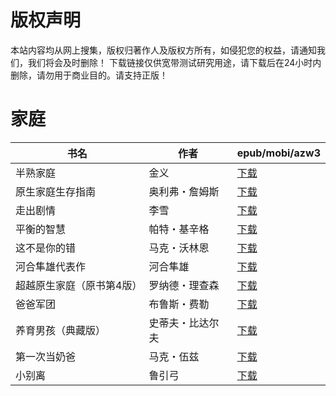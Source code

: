 # 版权声明

本站内容均从网上搜集，版权归著作人及版权方所有，如侵犯您的权益，请通知我们，我们将会及时删除！ 下载链接仅供宽带测试研究用途，请下载后在24小时内删除，请勿用于商业目的。请支持正版！

# 家庭

| 书名 | 作者 | epub/mobi/azw3 |
| --- | --- | --- |
| 半熟家庭 | 金义 | [下载](https://url89.ctfile.com/f/31084289-1375511065-6c9ffd?p=8866) |
| 原生家庭生存指南 | 奥利弗・詹姆斯 | [下载](https://url89.ctfile.com/f/31084289-1357051150-577b7b?p=8866) |
| 走出剧情 | 李雪 | [下载](https://url89.ctfile.com/f/31084289-1357045255-d56e0b?p=8866) |
| 平衡的智慧 | 帕特・基辛格 | [下载](https://url89.ctfile.com/f/31084289-1357030681-682c4a?p=8866) |
| 这不是你的错 | 马克・沃林恩 | [下载](https://url89.ctfile.com/f/31084289-1357026988-306901?p=8866) |
| 河合隼雄代表作 | 河合隼雄 | [下载](https://url89.ctfile.com/f/31084289-1357024168-fb6f9e?p=8866) |
| 超越原生家庭（原书第4版） | 罗纳德・理查森 | [下载](https://url89.ctfile.com/f/31084289-1357023712-fa74ce?p=8866) |
| 爸爸军团 | 布鲁斯・费勒 | [下载](https://url89.ctfile.com/f/31084289-1357017754-627360?p=8866) |
| 养育男孩（典藏版） | 史蒂夫・比达尔夫 | [下载](https://url89.ctfile.com/f/31084289-1357011214-5d05e7?p=8866) |
| 第一次当奶爸 | 马克・伍兹 | [下载](https://url89.ctfile.com/f/31084289-1357007575-ad564d?p=8866) |
| 小别离 | 鲁引弓 | [下载](https://url89.ctfile.com/f/31084289-1357006771-57fb6e?p=8866) |
